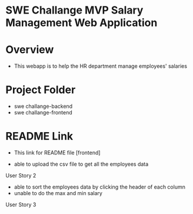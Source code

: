 # **SWE Challange MVP Salary Management Web Application**
  
# Overview
- This webapp is to help the HR department manage employees' salaries 

# Project Folder 
- swe challange-backend
- swe challange-frontend 

# README Link
- This link for README file [frontend]

- able to upload the csv file to get all the employees data


User Story 2

- able to sort the employees data by clicking the header of each column
- unable to do the max and min salary 


User Story 3 
